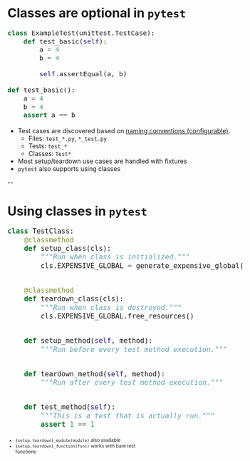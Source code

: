 # Classes are optional in `pytest`

<div class="centered-container big-code">

<div class="side-by-side" style="margin-bottom:1em">
<div class="left" style="width: 40dvw; font-size: 1.25em; text-align: left">

```python
class ExampleTest(unittest.TestCase):
    def test_basic(self):
        a = 4
        b = 4

        self.assertEqual(a, b)
```

</div>
<div class="right" style="width: 40dvw; font-size: 1.25em">

```python
def test_basic():
    a = 4
    b = 4
    assert a == b
```

</div>
</div>

- Test cases are discovered based on [naming conventions (configurable)](https://docs.pytest.org/en/7.1.x/example/pythoncollection.html).
    - Files: `test_*.py`, `*_test.py`
    - Tests: `test_*`
    - Classes: `Test*`
- Most setup/teardown use cases are handled with fixtures
- `pytest` also supports using classes

<div></div>

</div>

--

# Using classes in `pytest`

<div class="side-by-side">

<div class="left" style="width:55dvw; max-width:55dvw; font-size:1.3em">

```python
class TestClass:
    @classmethod
    def setup_class(cls):
        """Run when class is initialized."""
        cls.EXPENSIVE_GLOBAL = generate_expensive_global()


    @classmethod
    def teardown_class(cls):
        """Run when class is destroyed."""
        cls.EXPENSIVE_GLOBAL.free_resources()


    def setup_method(self, method):
        """Run before every test method execution."""


    def teardown_method(self, method):
        """Run after every test method execution."""


    def test_method(self):
        """This is a test that is actually run."""
        assert 1 == 1
```
</div>
<div class="right" style="width: 30dvw; font-size: 0.75em; align-self: flex-start">

- `{setup,teardown}_module(module)` also available
- `{setup,teardown}_function(func)` works with bare test functions

</div>

</div>

